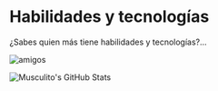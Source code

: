# Habilidades y tecnologías
¿Sabes quien más tiene habilidades y tecnologías?...


![amigos](https://th.bing.com/th/id/R.8b54bacdb7c7152ccfb8ad0ee2ec1362?rik=13X2S52JFr0TlA&pid=ImgRaw&r=0)

<img src="https://github-readme-stats.vercel.app/api?username=Musscl3Man&&show_icons=true&theme=green&line_height=27&v=5" alt="Musculito's GitHub Stats" />
